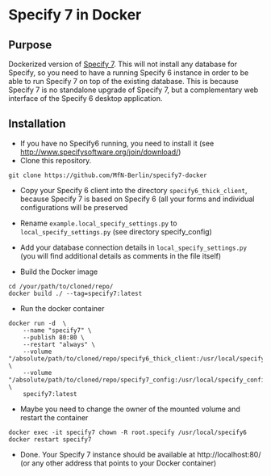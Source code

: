 # Specify 7 in Docker

## Purpose

Dockerized version of [Specify 7](https://github.com/specify/specify7).
This will not install any database for Specify, so you need to have a running Specify 6 instance in order to be able to run Specify 7 on top of the existing database. This is because Specify 7 is no standalone upgrade of Specify 7, but a complementary web interface of the Specify 6 desktop application.

## Installation

- If you have no Specify6 running, you need to install it (see http://www.specifysoftware.org/join/download/)
- Clone this repository.
```
git clone https://github.com/MfN-Berlin/specify7-docker
```
- Copy your Specify 6 client into the directory ```specify6_thick_client```, because Specify 7 is based on Specify 6 (all your forms and individual configurations will be preserved
- Rename ```example.local_specify_settings.py``` to ```local_specify_settings.py``` (see directory specify_config)
- Add your database connection details in ```local_specify_settings.py``` (you will find additional details as comments in the file itself)

- Build the Docker image
```
cd /your/path/to/cloned/repo/
docker build ./ --tag=specify7:latest
```

- Run the docker container
```
docker run -d  \
    --name "specify7" \
    --publish 80:80 \
    --restart "always" \
    --volume "/absolute/path/to/cloned/repo/specify6_thick_client:/usr/local/specify6" \
    --volume "/absolute/path/to/cloned/repo/specify7_config:/usr/local/specify_config" \
    specify7:latest
```

- Maybe you need to change the owner of the mounted volume and restart the container
```
docker exec -it specify7 chown -R root.specify /usr/local/specify6
docker restart specify7
```

- Done. Your Specify 7 instance should be available at http://localhost:80/  (or any other address that points to your Docker container)